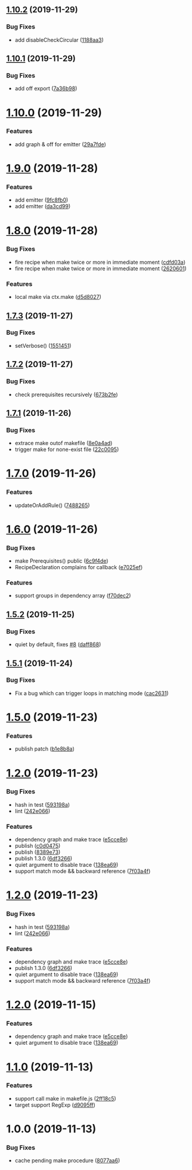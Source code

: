 ## [1.10.2](https://github.com/searchfe/makit/compare/v1.10.1...v1.10.2) (2019-11-29)


### Bug Fixes

* add disableCheckCircular ([1188aa3](https://github.com/searchfe/makit/commit/1188aa33204738e1a95a0bbd64724618945dc83a))

## [1.10.1](https://github.com/searchfe/makit/compare/v1.10.0...v1.10.1) (2019-11-29)


### Bug Fixes

* add off export ([7a36b98](https://github.com/searchfe/makit/commit/7a36b9865f61642e480fec9831cdfa9bb3442d6d))

# [1.10.0](https://github.com/searchfe/makit/compare/v1.9.0...v1.10.0) (2019-11-29)


### Features

* add graph & off for emitter ([29a7fde](https://github.com/searchfe/makit/commit/29a7fded575c6b8b435380dc50a41ec2f1ede0df))

# [1.9.0](https://github.com/searchfe/makit/compare/v1.8.0...v1.9.0) (2019-11-28)


### Features

* add emitter ([9fc8fb0](https://github.com/searchfe/makit/commit/9fc8fb0b0fdd81e860213e640da3d3778664424c))
* add emitter ([da3cd99](https://github.com/searchfe/makit/commit/da3cd9997005f0883a7e8c544fc5d3a67c30ab14))

# [1.8.0](https://github.com/searchfe/makit/compare/v1.7.3...v1.8.0) (2019-11-28)


### Bug Fixes

* fire recipe when make twice or more in immediate moment ([cdfd03a](https://github.com/searchfe/makit/commit/cdfd03afa16d9e67348358a9c54dd28218ce5db0))
* fire recipe when make twice or more in immediate moment ([2620601](https://github.com/searchfe/makit/commit/26206011f1e5590cba6269d36ec2f034475e6f04))


### Features

* local make via ctx.make ([d5d8027](https://github.com/searchfe/makit/commit/d5d8027d0aeb3e0dc9276a80c4bd73efbbbfd1d7))

## [1.7.3](https://github.com/searchfe/makit/compare/v1.7.2...v1.7.3) (2019-11-27)


### Bug Fixes

* setVerbose() ([1551451](https://github.com/searchfe/makit/commit/155145172a5e4121bafbb294eeaea20e8b4629bf))

## [1.7.2](https://github.com/searchfe/makit/compare/v1.7.1...v1.7.2) (2019-11-27)


### Bug Fixes

* check prerequisites recursively ([673b2fe](https://github.com/searchfe/makit/commit/673b2feb617abba9b84bd7208110a65cf2b9c258))

## [1.7.1](https://github.com/searchfe/makit/compare/v1.7.0...v1.7.1) (2019-11-26)


### Bug Fixes

* extrace make outof makefile ([8e0a4ad](https://github.com/searchfe/makit/commit/8e0a4ad36ebfa41d9849d106bfd66150cab1c71f))
* trigger make for none-exist file ([22c0095](https://github.com/searchfe/makit/commit/22c0095bd56c34f67e6ebf9cced65421d395d7ef))

# [1.7.0](https://github.com/searchfe/makit/compare/v1.6.0...v1.7.0) (2019-11-26)


### Features

* updateOrAddRule() ([7488265](https://github.com/searchfe/makit/commit/74882651d070eb4a40fe89a99da0d101f3c5e842))

# [1.6.0](https://github.com/searchfe/makit/compare/v1.5.2...v1.6.0) (2019-11-26)


### Bug Fixes

* make Prerequisites() public ([6c9f4de](https://github.com/searchfe/makit/commit/6c9f4dea0258d02072bf55c4fb36f2d907237605))
* RecipeDeclaration complains for callback ([e7025ef](https://github.com/searchfe/makit/commit/e7025ef63368acb7802f86af17bc849e22154bcb))


### Features

* support groups in dependency array ([f70dec2](https://github.com/searchfe/makit/commit/f70dec2f1c2e2a8abc575bb9f9de43aba0f72304))

## [1.5.2](https://github.com/searchfe/makit/compare/v1.5.1...v1.5.2) (2019-11-25)


### Bug Fixes

* quiet by default, fixes [#8](https://github.com/searchfe/makit/issues/8) ([daff868](https://github.com/searchfe/makit/commit/daff86897306a93b37f272519ed90c33906fb70e))

## [1.5.1](https://github.com/searchfe/makit/compare/v1.5.0...v1.5.1) (2019-11-24)


### Bug Fixes

* Fix a bug which can trigger loops in matching mode ([cac2631](https://github.com/searchfe/makit/commit/cac26318b4263e9734330b1752b000c12c4114c9))

# [1.5.0](https://github.com/searchfe/makit/compare/v1.4.1...v1.5.0) (2019-11-23)


### Features

* publish patch ([b1e8b8a](https://github.com/searchfe/makit/commit/b1e8b8ae4143edaecf72e91fe906bc430773f4aa))

# [1.2.0](https://github.com/searchfe/makit/compare/v1.1.0...v1.2.0) (2019-11-23)


### Bug Fixes

* hash in test ([593198a](https://github.com/searchfe/makit/commit/593198a6e08bc5fa69cf49f0f7db4b632474de03))
* lint ([242e066](https://github.com/searchfe/makit/commit/242e066415eb8c5f2a0adcf1df005af4a834fcb8))


### Features

* dependency graph and make trace ([e5cce8e](https://github.com/searchfe/makit/commit/e5cce8ec317102ab3291f241e8c1075e00f3f73f))
* publish ([c0d0475](https://github.com/searchfe/makit/commit/c0d04750b6e1201a96ec674a0114717de102b1ba))
* publish ([8389e73](https://github.com/searchfe/makit/commit/8389e735346fd966eb4713c2ef46d45e6c08455d))
* publish 1.3.0 ([6df3266](https://github.com/searchfe/makit/commit/6df32665386f3b294b48c1750cca755a262cc1ad))
* quiet argument to disable trace ([138ea69](https://github.com/searchfe/makit/commit/138ea69290047afc91a6f591c104e06b90401503))
* support match mode && backward reference ([7f03a4f](https://github.com/searchfe/makit/commit/7f03a4f12b6c1ef4c92d03ce53e8c32edf5e3e7a))

# [1.2.0](https://github.com/searchfe/makit/compare/v1.1.0...v1.2.0) (2019-11-23)


### Bug Fixes

* hash in test ([593198a](https://github.com/searchfe/makit/commit/593198a6e08bc5fa69cf49f0f7db4b632474de03))
* lint ([242e066](https://github.com/searchfe/makit/commit/242e066415eb8c5f2a0adcf1df005af4a834fcb8))


### Features

* dependency graph and make trace ([e5cce8e](https://github.com/searchfe/makit/commit/e5cce8ec317102ab3291f241e8c1075e00f3f73f))
* publish 1.3.0 ([6df3266](https://github.com/searchfe/makit/commit/6df32665386f3b294b48c1750cca755a262cc1ad))
* quiet argument to disable trace ([138ea69](https://github.com/searchfe/makit/commit/138ea69290047afc91a6f591c104e06b90401503))
* support match mode && backward reference ([7f03a4f](https://github.com/searchfe/makit/commit/7f03a4f12b6c1ef4c92d03ce53e8c32edf5e3e7a))

# [1.2.0](https://github.com/searchfe/makit/compare/v1.1.0...v1.2.0) (2019-11-15)


### Features

* dependency graph and make trace ([e5cce8e](https://github.com/searchfe/makit/commit/e5cce8ec317102ab3291f241e8c1075e00f3f73f))
* quiet argument to disable trace ([138ea69](https://github.com/searchfe/makit/commit/138ea69290047afc91a6f591c104e06b90401503))

# [1.1.0](https://github.com/searchfe/makit/compare/v1.0.0...v1.1.0) (2019-11-13)


### Features

* support call make in makefile.js ([2ff18c5](https://github.com/searchfe/makit/commit/2ff18c55958ed071c42d788a4dd4e248469040b5))
* target support RegExp ([d9095ff](https://github.com/searchfe/makit/commit/d9095fff012fcef5135966be79f36d3ef71de007))

# 1.0.0 (2019-11-13)


### Bug Fixes

* cache pending make procedure ([8077aa6](https://github.com/searchfe/makit/commit/8077aa64626235c2367d78274c1000159fca690a))
